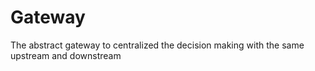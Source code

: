 # Gateway
The abstract gateway to centralized the decision making with the same upstream and downstream
